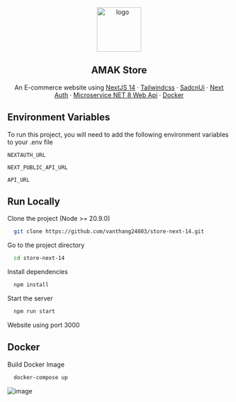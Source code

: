 <div align="center">
  <a href="https://github.com/vanthang24803/store-next-14">
    <img src="https://theme.hstatic.net/200000294254/1001077164/14/favicon.png?v=325" alt="logo" width="100" height="100">
  </a>
</div>

<h2 align="center">AMAK Store</h2>

<p align="center">An E-commerce website using  <a href="https://nextjs.org/">NextJS 14</a>   ·  <a href="https://tailwindcss.com/">Tailwindcss</a>  ·  <a href="https://ui.shadcn.com/">SadcnUi</a> ·  <a href="https://next-auth.js.org/">Next Auth</a> ·   <a href="https://github.com/vanthang24803/microservice-store"> Microservice NET 8 Web Api</a> ·   <a href="https://www.docker.com/">Docker</a></p>


## Environment Variables

To run this project, you will need to add the following environment variables to your .env file

`NEXTAUTH_URL`

`NEXT_PUBLIC_API_URL `

`API_URL`

## Run Locally

Clone the project (Node >= 20.9.0)

```bash
  git clone https://github.com/vanthang24803/store-next-14.git
```

Go to the project directory

```bash
  cd store-next-14
```

Install dependencies

```bash
  npm install
```

Start the server

```bash
  npm run start
```

Website using port 3000

## Docker

Build Docker Image

```bash
  docker-compose up
```
![image](https://github.com/vanthang24803/store-next-14/assets/101810628/4c952913-b4d0-44c6-9489-36cfa1c60eea)





